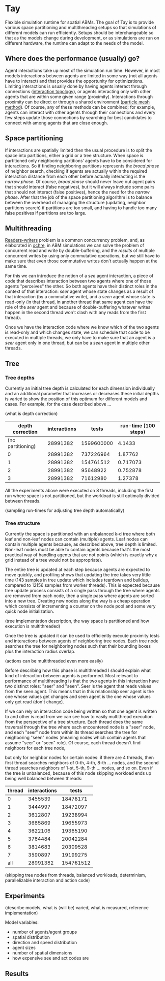 # Tay

Flexible simulation runtime for spatial ABMs. The goal of Tay is to provide various space partitioning and multithreading setups so that simulations of different models can run efficiently. Setups should be interchangeable so that as the models change during development, or as simulations are run on different hardware, the runtime can adapt to the needs of the model.

## Where does the performance (usually) go?

Agent interactions take up most of the simulation run time. However, in most models interactions between agents are limited in some way (not all agents have to interact) and that provides the opportunity for optimizations. Limiting interactions is usually done by having agents interact through connections ([interaction topology](https://en.wikipedia.org/wiki/Network_topology)), or agents interacting only with other agents that are within some given range (proximity). Interactions through proximity can be direct or through a shared environment ([particle mesh method](https://en.wikipedia.org/wiki/Particle_Mesh)). Of course, any of these methods can be combined; for example, agents can interact with other agents through their connections and every few steps update those connections by searching for best candidates to connect with among agents that are close enough.

## Space partitioning

If interactions are spatially limited then the usual procedure is to split the space into partitions, either a grid or a tree structure. When space is partitioned only neighboring partitions' agents have to be considered for interactions. So if finding neighboring partitions represents the *broad phase* of neighbor search, checking if agents are actually within the required interaction distance from each other before actually interacting is the *narrow phase*. Of course, *broad phase* should never leave out agent pairs that should interact (false negatives), but it will always include some pairs that should not interact (false positives), hence the need for the *narrow phase*. After that the job of the space partitioning algorithm is to balance between the overhead of managing the structure (updating, neighbor partitions search) if partitions are too small, and having to handle too many false positives if partitions are too large.

## Multithreading

[Readers-writers](https://en.wikipedia.org/wiki/Readers%E2%80%93writers_problem) problem is a common concurrency problem, and, as elaborated in [ochre](https://github.com/bcace/ochre), in ABM simulations we can solve the problem of concurrent read and write by double-buffering, and the *results* of multiple concurrent writes by using only commutative operations, but we still have to make sure that even those commutative writes don't actually happen at the same time.

For this we can introduce the notion of a *see* agent interaction, a piece of code that describes interaction between two agents where one of those agents "perceives" the other. So both agents have their distinct roles in the context of that interaction: *seer* agent whose state changes as a result of that interaction (by a commutative write), and a *seen* agent whose state is read-only (in that thread, in another thread that same agent can have the role of the *seer* agent and because of double-buffering whatever writes happen in the second thread won't clash with any reads from the first thread).

Once we have the interaction code where we know which of the two agents is read-only and which changes state, we can schedule that code to be executed in multiple threads, we only have to make sure that an agent is a *seer* agent only in one thread, but can be a *seen* agent in multiple other threads.

## Tree

### Tree depths

Currently an initial tree depth is calculated for each dimension individually and an additional parameter that increases or decreases these initial depths is varied to show the position of this optimum for different models and cases. For example, for the case described above ...

(what is depth correction)

| depth correction | interactions | tests | run-time (100 steps)
| --- | --- | --- | ---
| (no partitioning) | 28991382 | 1599600000 | 4.1433
| 0 | 28991382 | 737226964 | 1.87762
| 1 | 28991382 | 154761512 | 0.717073
| 2 | 28991382 | 95648922 | 0.752878
| 3 | 28991382 | 71612980 | 1.27378

All the experiments above were executed on 8 threads, including the first run where space is not partitioned, but the workload is still optimally divided between threads.

(sampling run-times for adjusting tree depth automatically)

### Tree structure

Currently the space is partitioned with an unbalanced k-d tree where both leaf and non-leaf nodes can contain (multiple) agents. Leaf nodes can contain multiple agents because, as described above, tree depth is limited. Non-leaf nodes must be able to contain agents because that's the most practical way of handling agents that are not points (which is exactly why a grid instead of a tree would not be appropriate).

The entire tree is updated at each step because agents are expected to move quickly, and profiling shows that updating the tree takes very little time (143 samples in tree update which includes teardown and buildup, compared to 12156 samples from worker threads). This is expected because tree update process consists of a single pass through the tree where agents are removed from each node, then a single pass where agents are sorted into a new tree. Creating new nodes along the way is a cheap operation which consists of incrementing a counter on the node pool and some very quick node initialization.

(tree implementation description, the way space is partitioned and how execution is multithreaded)

Once the tree is updated it can be used to efficiently execute proximity tests and interactions between agents of neighboring tree nodes. Each tree node searches the tree for neighboring nodes such that their bounding boxes plus the interaction radius overlap.

(actions can be multithreaded even more easily)

Before describing how this phase is multithreaded I should explain what kind of interaction between agents is performed. Most relevant to performance of multithreading is that the two agents in this interaction have two distinct roles: "seer" and "seen". Seer is the agent that reads values from the seen agent. This means that in this relationship seer agent is the one whose values get changes and seen agent is the one whose values only get read (don't change).

If we can rely on interaction code being written so that one agent is written to and other is read from we can see how to easily multithread execution from the perspective of a tree structure. Each thread does the same traversal through the tree where each encountered node is a "seer" node, and each "seer" node from within its thread searches the tree for neighboring "seen" nodes (meaning nodes which contain agents that assume "seer" or "seen" role). Of course, each thread doesn't find neighbors for each tree node,

 but only for neighbor nodes for certain nodes: if there are 4 threads, then first thread searches neighbors of 0-th, 4-th, 8-th ... nodes, and the second thread searches neighbors of 1-st, 5-th, 9-th ... nodes, and so on. Even if the tree is unbalanced, because of this node skipping workload ends up being well balanced between threads:

| thread | interactions | tests
| --- | --- | ---
| 0 | 3455539 | 18478171
| 1 | 3444997 | 18472097
| 2 | 3612807 | 19238994
| 3 | 3685869 | 19655973
| 4 | 3622106 | 19365190
| 5 | 3764484 | 20042284
| 6 | 3814683 | 20309528
| 7 | 3590897 | 19199275
| all | 28991382 | 154761512

(skipping tree nodes from threads, balanced workloads, determinism, parallelizable interaction and action code)

## Experiments

(describe models, what is (will be) varied, what is measured, reference implementation)

Model variables:
* number of agents/agent groups
* spatial distribution
* direction and speed distribution
* agent sizes
* number of spatial dimensions
* how expensive see and act codes are

## Results
